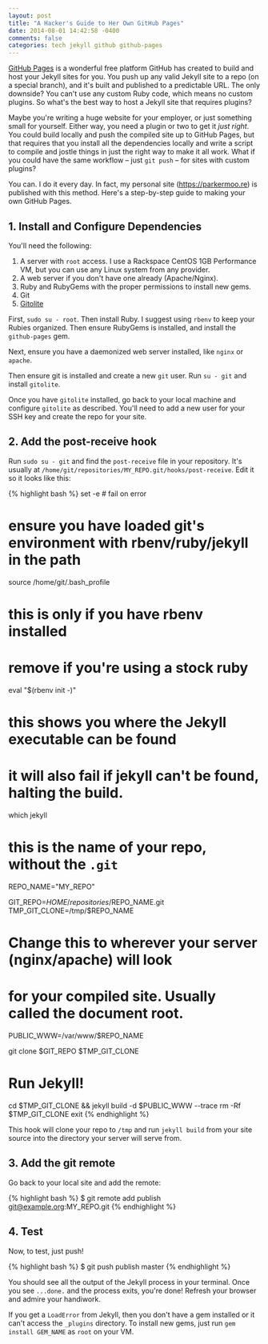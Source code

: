 ```yaml
---
layout: post
title: "A Hacker's Guide to Her Own GitHub Pages"
date: 2014-08-01 14:42:58 -0400
comments: false
categories: tech jekyll github github-pages
---
```


[GitHub Pages](https://pages.github.com) is a wonderful free platform GitHub has created to build and host your Jekyll sites for you. You push up any valid Jekyll site to a repo (on a special branch), and it's built and published to a predictable URL. The only downside? You can't use any custom Ruby code, which means no custom plugins. So what's the best way to host a Jekyll site that requires plugins?

Maybe you're writing a huge website for your employer, or just something small for yourself. Either way, you need a plugin or two to get it *just right*. You could build locally and push the compiled site up to GitHub Pages, but that requires that you install all the dependencies locally and write a script to compile and jostle things in just the right way to make it all work. What if you could have the same workflow – just `git push` – for sites with custom plugins?

You can. I do it every day. In fact, my personal site (https://parkermoo.re) is published with this method. Here's a step-by-step guide to making your own GitHub Pages.

## 1. Install and Configure Dependencies

You'll need the following:

1. A server with `root` access. I use a Rackspace CentOS 1GB Performance VM, but you can use any Linux system from any provider.
2. A web server if you don't have one already (Apache/Nginx).
3. Ruby and RubyGems with the proper permissions to install new gems.
4. Git
5. [Gitolite](https://github.com/sitaramc/gitolite)

First, `sudo su - root`. Then install Ruby. I suggest using `rbenv` to keep your Rubies organized. Then ensure RubyGems is installed, and install the `github-pages` gem.

Next, ensure you have a daemonized web server installed, like `nginx` or `apache`.

Then ensure git is installed and create a new `git` user. Run `su - git` and install `gitolite`.

Once you have `gitolite` installed, go back to your local machine and configure `gitolite` as described. You'll need to add a new user for your SSH key and create the repo for your site.

## 2. Add the post-receive hook

Run `sudo su - git` and find the `post-receive` file in your repository. It's usually at `/home/git/repositories/MY_REPO.git/hooks/post-receive`. Edit it so it looks like this:

{% highlight bash %}
set -e # fail on error

# ensure you have loaded git's environment with rbenv/ruby/jekyll in the path
source /home/git/.bash_profile

# this is only if you have rbenv installed
# remove if you're using a stock ruby
eval "$(rbenv init -)"

# this shows you where the Jekyll executable can be found
# it will also fail if jekyll can't be found, halting the build.
which jekyll

# this is the name of your repo, without the `.git`
REPO_NAME="MY_REPO"

GIT_REPO=$HOME/repositories/$REPO_NAME.git
TMP_GIT_CLONE=/tmp/$REPO_NAME

# Change this to wherever your server (nginx/apache) will look
# for your compiled site. Usually called the document root.
PUBLIC_WWW=/var/www/$REPO_NAME

git clone $GIT_REPO $TMP_GIT_CLONE

# Run Jekyll!
cd $TMP_GIT_CLONE && jekyll build -d $PUBLIC_WWW --trace
rm -Rf $TMP_GIT_CLONE
exit
{% endhighlight %}

This hook will clone your repo to `/tmp` and run `jekyll build` from your site source into the directory your server will serve from.

## 3. Add the git remote

Go back to your local site and add the remote:

{% highlight bash %}
$ git remote add publish git@example.org:MY_REPO.git
{% endhighlight %}

## 4. Test

Now, to test, just push!

{% highlight bash %}
$ git push publish master
{% endhighlight %}

You should see all the output of the Jekyll process in your terminal. Once you see `...done.` and the process exits, you're done! Refresh your browser and admire your handiwork.

If you get a `LoadError` from Jekyll, then you don't have a gem installed or it can't access the `_plugins` directory. To install new gems, just run `gem install GEM_NAME` as `root` on your VM.
